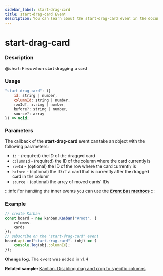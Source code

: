 ```yaml
---
sidebar_label: start-drag-card
title: start-drag-card Event
description: You can learn about the start-drag-card event in the documentation of the DHTMLX JavaScript Kanban library. Browse developer guides and API reference, try out code examples and live demos, and download a free 30-day evaluation version of DHTMLX Kanban.
---
```


# start-drag-card

### Description

@short: Fires when start dragging a card

### Usage

~~~jsx {}
"start-drag-card": ({
    id: string | number,
    columnId: string | number,
    rowId?: string | number,
    before?: string | number,
    source?: array
}) => void;
~~~

### Parameters

The callback of the **start-drag-card** event can take an object with the following parameters:

- `id` - (required) the ID of the dragged card
- `columnId` - (required) the ID of the column where the card currently is
- `rowId` - (optional)  the ID of the row where the card currently is
- `before` - (optional) the ID of a card that is currently after the dragged card in the column
- `source` - (optional) the array of moved cards' IDs

:::info
For handling the inner events you can use the [**Event Bus methods**](api/overview/main_overview.md/#event-bus-methods)
:::

### Example

~~~jsx {7-9}
// create Kanban
const board = new kanban.Kanban("#root", {
	columns,
	cards
});
// subscribe on the "start-drag-card" event
board.api.on("start-drag-card", (obj) => {
	console.log(obj.columnId);
});
~~~

**Change log:** The event was added in v1.4

**Related sample:** [Kanban. Disabling drag and drop to specific columns](https://snippet.dhtmlx.com/nfv59yif?tag=kanban)